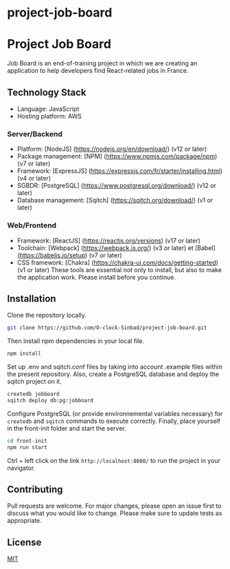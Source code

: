 # project-job-board
# Project Job Board
Job Board is an end-of-training project in which we are creating an application to help developers find React-related jobs in France.
## Technology Stack 
- Language: JavaScript
- Hosting platform: AWS
  
### Server/Backend
- Platform: [NodeJS] (https://nodejs.org/en/download/) (v12 or later)
- Package management: [NPM] (https://www.npmjs.com/package/npm) (v7 or later)
- Framework: [ExpressJS] (https://expressjs.com/fr/starter/installing.html) (v4 or later)
- SGBDR: [PostgreSQL] (https://www.postgresql.org/download/) (v12 or later)
- Database management: [Sqitch] (https://sqitch.org/download/) (v1 or later)
### Web/Frontend
- Framework: [ReactJS] (https://reactjs.org/versions) (v17 or later)
- Toolchain: [Webpack] (https://webpack.js.org/) (v3 or later) et [Babel] (https://babeljs.io/setup) (v7 or later)
- CSS framework: [Chakra] (https://chakra-ui.com/docs/getting-started) (v1 or later)
These tools are essential not only to install, but also to make the application work.
Please install before you continue.
## Installation
Clone the repository locally.
```bash
git clone https://github.com/O-clock-Sinbad/project-job-board.git
```
Then install npm dependencies in your local file.
```bash
npm install
```
Set up .env and sqitch.conf files by taking into account .example files within the present repository.
Also, create a PostgreSQL database and deploy the sqitch project on it.
```bash
createdb jobboard
sqitch deploy db:pg:jobboard
```
Configure PostgreSQL (or provide environnemental variables necessary) for `createdb` and `sqitch` commands to execute correctly.
Finally, place yourself in the front-init folder and start the server.
```bash
cd front-init
npm run start
```
Ctrl + left click on the link `http://localhost:8080/` to run the project in your navigator.
## Contributing
Pull requests are welcome. For major changes, please open an issue first to discuss what you would like to change.
Please make sure to update tests as appropriate.
## License
[MIT](https://choosealicense.com/licenses/mit/)
